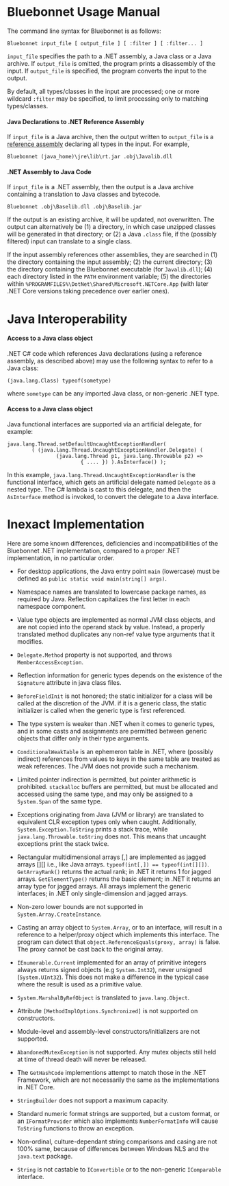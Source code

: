# Bluebonnet Usage Manual

The command line syntax for Bluebonnet is as follows:

    Bluebonnet input_file [ output_file ] [ :filter ] [ :filter... ]

`input_file` specifies the path to a .NET assembly, a Java class or a Java archive.  If `output_file` is omitted, the program prints a disassembly of the input.  If `output_file` is specified, the program converts the input to the output.

By default, all types/classes in the input are processed; one or more wildcard `:filter` may be specified, to limit processing only to matching types/classes.

#### Java Declarations to .NET Reference Assembly

If `input_file` is a Java archive, then the output written to `output_file` is a [reference assembly](https://docs.microsoft.com/en-us/dotnet/standard/assembly/reference-assemblies) declaring all types in the input.  For example,

    Bluebonnet (java_home)\jre\lib\rt.jar .obj\Javalib.dll

#### .NET Assembly to Java Code

If `input_file` is a .NET assembly, then the output is a Java archive containing a translation to Java classes and bytecode.

    Bluebonnet .obj\Baselib.dll .obj\Baselib.jar

If the output is an existing archive, it will be updated, not overwritten.  The output can alternatively be
(1) a directory, in which case unzipped classes will be generated in that directory; or (2) a Java `.class` file, if the (possibly filtered) input can translate to a single class.

If the input assembly references other assemblies, they are searched in (1) the directory containing the input assembly; (2) the current directory; (3) the directory containing the Bluebonnet executable (for `Javalib.dll`); (4) each directory listed in the `PATH` environment variable; (5) the directories within `%PROGRAMFILES%\DotNet\Shared\Microsoft.NETCore.App` (with later .NET Core versions taking precedence over earlier ones).

# Java Interoperability

#### Access to a Java class object

.NET C# code which references Java declarations (using a reference assembly, as described above) may use the following syntax to refer to a Java class:

    (java.lang.Class) typeof(sometype)

where `sometype` can be any imported Java class, or non-generic .NET type.

#### Access to a Java class object

Java functional interfaces are supported via an artificial delegate, for example:

    java.lang.Thread.setDefaultUncaughtExceptionHandler(
            ( (java.lang.Thread.UncaughtExceptionHandler.Delegate) (
                    (java.lang.Thread p1, java.lang.Throwable p2) =>
                            { .... }) ).AsInterface() );

In this example, `java.lang.Thread.UncaughtExceptionHandler` is the functional interface, which gets an artificial delegate named `Delegate` as a nested type.  The C# lambda is cast to this delegate, and then the `AsInterface` method is invoked, to convert the delegate to a Java interface.

# Inexact Implementation

Here are some known differences, deficiencies and incompatibilities of the Bluebonnet .NET implementation, compared to a proper .NET implementation, in no particular order.

- For desktop applications, the Java entry point `main` (lowercase) must be defined as `public static void main(string[] args)`.

- Namespace names are translated to lowercase package names, as required by Java.  Reflection capitalizes the first letter in each namespace component.

- Value type objects are implemented as normal JVM class objects, and are not copied into the operand stack by value.  Instead, a properly translated method duplicates any non-ref value type arguments that it modifies.

- `Delegate.Method` property is not supported, and throws `MemberAccessException`.

- Reflection information for generic types depends on the existence of the `Signature` attribute in java class files.

- `BeforeFieldInit` is not honored; the static initializer for a class will be called at the discretion of the JVM.  if it is a generic class, the static initializer is called when the generic type is first referenced.

- The type system is weaker than .NET when it comes to generic types, and in some casts and assignments are permitted between generic objects that differ only in their type arguments.

- `ConditionalWeakTable` is an ephemeron table in .NET, where (possibly indirect) references from values to keys in the same table are treated as weak references.  The JVM does not provide such a mechanism.

- Limited pointer indirection is permitted, but pointer arithmetic is prohibited.  `stackalloc` buffers are permitted, but must be allocated and accessed using the same type, and may only be assigned to a `System.Span` of the same type.

- Exceptions originating from Java (JVM or library) are translated to equivalent CLR exception types only when caught.  Additionally, `System.Exception.ToString` prints a stack trace, while `java.lang.Throwable.toString` does not.  This means that uncaught exceptions print the stack twice.

- Rectangular multidimensional arrays [,] are implemented as jagged arrays [][] i.e., like Java arrays.  `typeof(int[,]) == typeof(int[][])`.  `GetArrayRank()` returns the actual rank; in .NET it returns 1 for jagged arrays.  `GetElementType()` returns the basic element; in .NET it returns an array type for jagged arrays.  All arrays implement the generic interfaces; in .NET only single-dimension and jagged arrays.

- Non-zero lower bounds are not supported in `System.Array.CreateInstance`.

- Casting an array object to `System.Array`, or to an interface, will result in a reference to a helper/proxy object which implements this interface.  The program can detect that `object.ReferenceEquals(proxy, array)` is false.  The proxy cannot be cast back to the original array.

- `IEnumerable.Current` implemented for an array of primitive integers always returns signed objects (e.g `System.Int32`), never unsigned (`System.UInt32`).  This does not make a difference in the typical case where the result is used as a primitive value.

- `System.MarshalByRefObject` is translated to `java.lang.Object`.

- Attribute `[MethodImplOptions.Synchronized]` is not supported on constructors.

- Module-level and assembly-level constructors/initializers are not supported.

- `AbandonedMutexException` is not supported.  Any mutex objects still held at time of thread death will never be released.

- The `GetHashCode` implementions attempt to match those in the .NET Framework, which are not necessarily the same as the implementations in .NET Core.

- `StringBuilder` does not support a maximum capacity.

- Standard numeric format strings are supported, but a custom format, or an `IFormatProvider` which also implements `NumberFormatInfo` will cause `ToString` functions to throw an exception.

- Non-ordinal, culture-dependant string comparisons and casing are not 100% same, because of differences between Windows NLS and the `java.text` package.

- `String` is not castable to `IConvertible` or to the non-generic `IComparable` interface.
